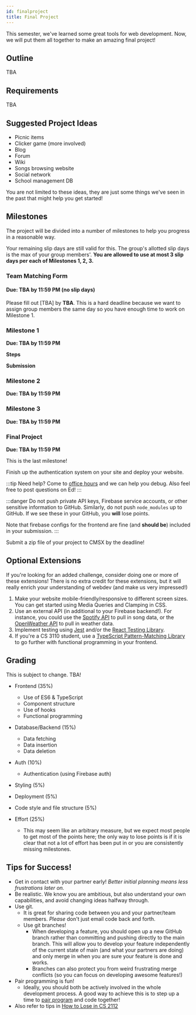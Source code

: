```yaml
---
id: finalproject
title: Final Project
---
```


This semester, we've learned some great tools for web development. Now, we will
put them all together to make an amazing final project!

## Outline

TBA

## Requirements

TBA

## Suggested Project Ideas

- Picnic items
- Clicker game (more involved)
- Blog
- Forum
- Wiki
- Songs browsing website
- Social network
- School management DB

You are not limited to these ideas, they are just some things
we've seen in the past that might help you get started!

## Milestones

The project will be divided into a number of milestones to help you progress in
a reasonable way.

Your remaining slip days are still valid for this. The group's allotted slip days is the max of your group members'. **You are allowed to use at most 3 slip days per each of Milestones 1, 2, 3.**

### Team Matching Form

#### Due: TBA by 11:59 PM (no slip days)

Please fill out [TBA] by **TBA**. This is a hard deadline because we want to assign group members the same day so you have enough time to work on Milestone 1.

### Milestone 1

**Due: TBA by 11:59 PM**

**Steps**

**Submission**

### Milestone 2

**Due: TBA by 11:59 PM**

### Milestone 3

**Due: TBA by 11:59 PM**

### Final Project

**Due: TBA by 11:59 PM**

This is the last milestone!

Finish up the authentication system on your site and deploy your website.

:::tip
Need help? Come to [office hours](/docs/2023sp/introduction) and we can help you debug. Also feel free to post questions on Ed!
:::

:::danger
Do not push private API keys, Firebase service accounts, or other sensitive information to GitHub. Similarly, do not push `node_modules` up to GitHub. If we see these in your GitHub, you **will** lose points.

Note that firebase configs for the frontend are fine (and **should be**) included in your submission.
:::

Submit a zip file of your project to CMSX by the deadline!

## Optional Extensions

If you're looking for an added challenge, consider doing one or more of these extensions! There is no extra credit for these extensions, but it will really enrich your understanding of webdev (and make us very impressed!)

1. Make your website mobile-friendly/responsive to different screen sizes. You can get started using Media Queries and Clamping in CSS.
2. Use an external API (in additional to your Firebase backend!). For instance, you could use the [Spotify API](https://developer.spotify.com/documentation/web-api/) to pull in song data, or the [OpenWeather API](https://openweathermap.org/api) to pull in weather data.
3. Implement testing using [Jest](https://jestjs.io/) and/or the [React Testing Library](https://testing-library.com/docs/react-testing-library/).
4. If you're a CS 3110 student, use a [TypeScript Pattern-Matching Library](https://github.com/gvergnaud/ts-pattern) to go further with functional programming in your frontend.

## Grading

This is subject to change. TBA!

- Frontend (35%)

  - Use of ES6 & TypeScript
  - Component structure
  - Use of hooks
  - Functional programming

- Database/Backend (15%)

  - Data fetching
  - Data insertion
  - Data deletion

- Auth (10%)

  - Authentication (using Firebase auth)

- Styling (5%)

- Deployment (5%)

- Code style and file structure (5%)

- Effort (25%)
  - This may seem like an arbitrary measure, but we expect most people to
    get most of the points here; the only way to lose points is if it is
    clear that not a lot of effort has been put in or you are consistently
    missing milestones.

## Tips for Success!

- Get in contact with your partner early! _Better initial planning means less frustrations later on._
- Be realistic. We know you are ambitious, but also understand your own capabilities, and avoid changing ideas halfway through.
- Use git.
  - It is great for sharing code between you and your partner/team members. _Please_ don't just email code back and forth.
  - Use git branches!
    - When developing a feature, you should open up a new GitHub branch rather than committing and pushing directly to the main branch. This will allow you to develop your feature independently of the current state of main (and what your partners are doing) and only merge in when you are sure your feature is done and works.
    - Branches can also protect you from weird frustrating merge conflicts (so you can focus on developing awesome features!)
- Pair programming is fun!
  - Ideally, you should both be actively involved in the whole development process. A good way to achieve this is to step up a time to [pair program](https://en.wikipedia.org/wiki/Pair_programming) and code together!
- Also refer to tips in [How to Lose in CS 2112](https://www.cs.cornell.edu/courses/cs2112/2021fa/handouts/how-to-lose.html)
